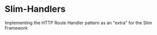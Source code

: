 Slim-Handlers
=============

Implementing the HTTP Route Handler pattern as an "extra" for the Slim Framework